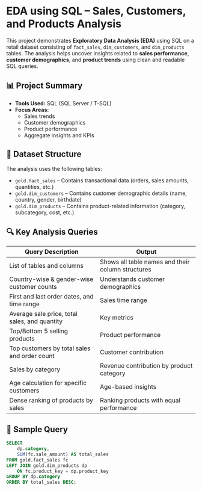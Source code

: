 # EDA using SQL – Sales, Customers, and Products Analysis

This project demonstrates **Exploratory Data Analysis (EDA)** using SQL on a retail dataset consisting of `fact_sales`, `dim_customers`, and `dim_products` tables. The analysis helps uncover insights related to **sales performance**, **customer demographics**, and **product trends** using clean and readable SQL queries.

## 📊 Project Summary

- **Tools Used:** SQL (SQL Server / T-SQL)
- **Focus Areas:**
  - Sales trends
  - Customer demographics
  - Product performance
  - Aggregate insights and KPIs

## 📁 Dataset Structure

The analysis uses the following tables:

- `gold.fact_sales` – Contains transactional data (orders, sales amounts, quantities, etc.)
- `gold.dim_customers` – Contains customer demographic details (name, country, gender, birthdate)
- `gold.dim_products` – Contains product-related information (category, subcategory, cost, etc.)

## 🔍 Key Analysis Queries

| Query Description | Output |
|-------------------|--------|
| List of tables and columns | Shows all table names and their column structures |
| Country-wise & gender-wise customer counts | Understands customer demographics |
| First and last order dates, and time range | Sales time range |
| Average sale price, total sales, and quantity | Key metrics |
| Top/Bottom 5 selling products | Product performance |
| Top customers by total sales and order count | Customer contribution |
| Sales by category | Revenue contribution by product category |
| Age calculation for specific customers | Age-based insights |
| Dense ranking of products by sales | Ranking products with equal performance |

## 📌 Sample Query

```sql
SELECT 
    dp.category, 
    SUM(fc.sale_amount) AS total_sales
FROM gold.fact_sales fc
LEFT JOIN gold.dim_products dp
    ON fc.product_key = dp.product_key
GROUP BY dp.category
ORDER BY total_sales DESC;
